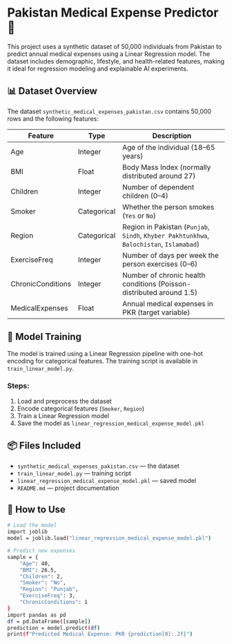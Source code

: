 # Pakistan Medical Expense Predictor 🏥

This project uses a synthetic dataset of 50,000 individuals from Pakistan to predict annual medical expenses using a Linear Regression model. The dataset includes demographic, lifestyle, and health-related features, making it ideal for regression modeling and explainable AI experiments.

## 📊 Dataset Overview

The dataset `synthetic_medical_expenses_pakistan.csv` contains 50,000 rows and the following features:

| Feature            | Type        | Description                                                                 |
|--------------------|-------------|-----------------------------------------------------------------------------|
| Age                | Integer     | Age of the individual (18–65 years)                                        |
| BMI                | Float       | Body Mass Index (normally distributed around 27)                           |
| Children           | Integer     | Number of dependent children (0–4)                                         |
| Smoker             | Categorical | Whether the person smokes (`Yes` or `No`)                                  |
| Region             | Categorical | Region in Pakistan (`Punjab`, `Sindh`, `Khyber Pakhtunkhwa`, `Balochistan`, `Islamabad`) |
| ExerciseFreq       | Integer     | Number of days per week the person exercises (0–6)                         |
| ChronicConditions  | Integer     | Number of chronic health conditions (Poisson-distributed around 1.5)       |
| MedicalExpenses    | Float       | Annual medical expenses in PKR (target variable)                           |

## 🧠 Model Training

The model is trained using a Linear Regression pipeline with one-hot encoding for categorical features. The training script is available in `train_linear_model.py`.

### Steps:
1. Load and preprocess the dataset
2. Encode categorical features (`Smoker`, `Region`)
3. Train a Linear Regression model
4. Save the model as `linear_regression_medical_expense_model.pkl`

## 📦 Files Included

- `synthetic_medical_expenses_pakistan.csv` — the dataset
- `train_linear_model.py` — training script
- `linear_regression_medical_expense_model.pkl` — saved model
- `README.md` — project documentation

## 🚀 How to Use

```bash
# Load the model
import joblib
model = joblib.load("linear_regression_medical_expense_model.pkl")

# Predict new expenses
sample = {
    "Age": 40,
    "BMI": 26.5,
    "Children": 2,
    "Smoker": "No",
    "Region": "Punjab",
    "ExerciseFreq": 3,
    "ChronicConditions": 1
}
import pandas as pd
df = pd.DataFrame([sample])
prediction = model.predict(df)
print(f"Predicted Medical Expense: PKR {prediction[0]:.2f}")
